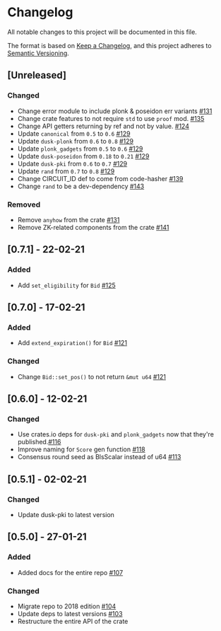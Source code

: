 # Changelog

All notable changes to this project will be documented in this file.

The format is based on [Keep a Changelog](https://keepachangelog.com/en/1.0.0/),
and this project adheres to [Semantic Versioning](https://semver.org/spec/v2.0.0.html).

## [Unreleased]

### Changed
- Change error module to include plonk & poseidon err variants [#131](https://github.com/dusk-network/dusk-blindbid/issues/131)
- Change crate features to not require `std` to use `proof` mod. [#135](https://github.com/dusk-network/dusk-blindbid/issues/135)
- Change API getters returning by ref and not by value. [#124](https://github.com/dusk-network/dusk-blindbid/issues/124)
- Update `canonical` from `0.5` to `0.6` [#129](https://github.com/dusk-network/dusk-blindbid/issues/129)
- Update `dusk-plonk` from `0.6` to `0.8` [#129](https://github.com/dusk-network/dusk-blindbid/issues/129)
- Update `plonk_gadgets` from `0.5` to `0.6` [#129](https://github.com/dusk-network/dusk-blindbid/issues/129)
- Update `dusk-poseidon` from `0.18` to `0.21` [#129](https://github.com/dusk-network/dusk-blindbid/issues/129)
- Update `dusk-pki` from `0.6` to `0.7` [#129](https://github.com/dusk-network/dusk-blindbid/issues/129)
- Update `rand` from `0.7` to `0.8` [#129](https://github.com/dusk-network/dusk-blindbid/issues/129)
- Change CIRCUIT_ID def to come from code-hasher [#139](https://github.com/dusk-network/dusk-blindbid/issues/139)
- Change `rand` to be a dev-dependency [#143](https://github.com/dusk-network/dusk-blindbid/issues/143)

### Removed
- Remove `anyhow` from the crate [#131](https://github.com/dusk-network/dusk-blindbid/issues/131)
- Remove ZK-related components from the crate [#141](https://github.com/dusk-network/dusk-blindbid/issues/141)

## [0.7.1] - 22-02-21

### Added

- Add `set_eligibility` for `Bid` [#125](https://github.com/dusk-network/dusk-blindbid/issues/125)

## [0.7.0] - 17-02-21

### Added

- Add `extend_expiration()` for `Bid` [#121](https://github.com/dusk-network/dusk-blindbid/issues/121)

### Changed

- Change `Bid::set_pos()` to not return `&mut u64` [#121](https://github.com/dusk-network/dusk-blindbid/issues/121)

## [0.6.0] - 12-02-21

### Changed

- Use crates.io deps for `dusk-pki` and `plonk_gadgets` now that they're published.[#116](https://github.com/dusk-network/dusk-blindbid/issues/116)
- Improve naming for `Score` gen function [#118](https://github.com/dusk-network/dusk-blindbid/issues/118)
- Consensus round seed as BlsScalar instead of u64 [#113](https://github.com/dusk-network/dusk-blindbid/issues/113)

## [0.5.1] - 02-02-21

### Changed

- Update dusk-pki to latest version

## [0.5.0] - 27-01-21

### Added

- Added docs for the entire repo [#107](https://github.com/dusk-network/dusk-blindbid/issues/107)

### Changed

- Migrate repo to 2018 edition [#104](https://github.com/dusk-network/dusk-blindbid/issues/104)
- Update deps to latest versions [#103](https://github.com/dusk-network/dusk-blindbid/issues/103)
- Restructure the entire API of the crate
